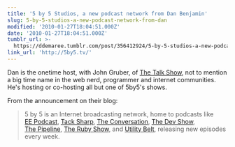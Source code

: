 ```yaml
---
title: '5 by 5 Studios, a new podcast network from Dan Benjamin'
slug: 5-by-5-studios-a-new-podcast-network-from-dan
modified: '2010-01-27T18:04:51.000Z'
date: '2010-01-27T18:04:51.000Z'
tumblr_url: >-
  https://ddemaree.tumblr.com/post/356412924/5-by-5-studios-a-new-podcast-network-from-dan
link_url: 'http://5by5.tv/'
---
```

Dan is the onetime host, with John Gruber, of [The Talk Show](http://thetalkshow.net/), not to mention a big time name in the web nerd, programmer and internet communities. He's hosting or co-hosting all but one of 5by5's shows.

From the announcement on their blog:

> 5 by 5 is an Internet broadcasting network, home to podcasts like [EE Podcast](http://5by5.tv/eepodcast), [Tack Sharp](http://5by5.tv/tacksharp), [The Conversation](http://5by5.tv/conversation), [The Dev Show](http://5by5.tv/devshow), [The Pipeline](http://5by5.tv/pipeline), [The Ruby Show](http://5by5.tv/rubyshow), and [Utility Belt](http://5by5.tv/utilitybelt), releasing new episodes every week.
